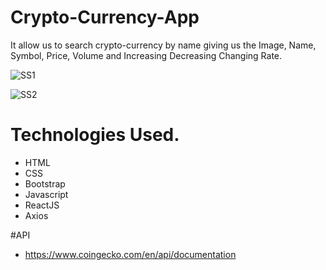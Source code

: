 # Crypto-Currency-App
It allow us to search crypto-currency by name giving us the Image, Name, Symbol, Price, Volume and Increasing Decreasing Changing Rate. 

![SS1](https://user-images.githubusercontent.com/22360258/143830595-588e26cb-29ef-464a-b506-1f3926e82994.PNG)

![SS2](https://user-images.githubusercontent.com/22360258/143830715-d3c110a8-f3e3-401f-ad8b-2c8a89ddf80e.PNG)


# Technologies Used.
- HTML
- CSS
- Bootstrap
- Javascript
- ReactJS
- Axios

#API
- https://www.coingecko.com/en/api/documentation
